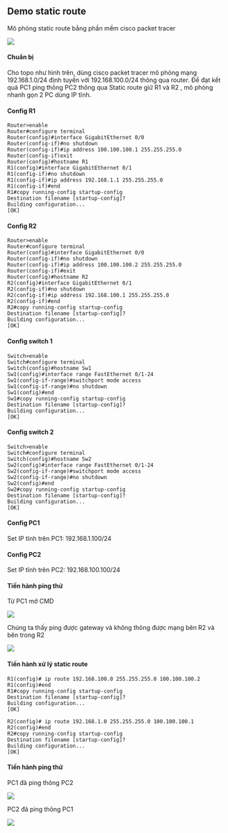 ## Demo static route
  Mô phỏng static route bằng phần mềm cisco packet tracer

  <img src="Basicnetworkimages/11.png">

#### Chuẩn bị
  Cho topo như hình trên, dùng cisco packet tracer mô phỏng mạng 192.168.1.0/24 định tuyến với 192.168.100.0/24 thông qua router.
  Để đạt kết quả PC1 ping thông PC2 thông qua Static route giữ R1 và R2 , mô phỏng nhanh gọn 2 PC dùng IP tĩnh.
#### Config R1   
	Router>enable
    Router#configure terminal
    Router(config)#interface GigabitEthernet 0/0
    Router(config-if)#no shutdown
    Router(config-if)#ip address 100.100.100.1 255.255.255.0
    Router(config-if)exit
    Router(config)#hostname R1
    R1(config)#interface GigabitEthernet 0/1
    R1(config-if)#no shutdown
    R1(config-if)#ip address 192.168.1.1 255.255.255.0
    R1(config-if)#end
    R1#copy running-config startup-config
    Destination filename [startup-config]?
    Building configuration...
    [OK]


#### Config R2
    Router>enable
    Router#configure terminal
    Router(config)#interface GigabitEthernet 0/0
    Router(config-if)#no shutdown
    Router(config-if)#ip address 100.100.100.2 255.255.255.0
    Router(config-if)#exit
    Router(config)#hostname R2
    R2(config)#interface GigabitEthernet 0/1
    R2(config-if)#no shutdown 
    R2(config-if)#ip address 192.168.100.1 255.255.255.0
    R2(config-if)#end
    R2#copy running-config startup-config 
    Destination filename [startup-config]? 
    Building configuration...
    [OK]

#### Config switch 1
    Switch>enable 
    Switch#configure terminal 
    Switch(config)#hostname Sw1
    Sw1(config)#interface range FastEthernet 0/1-24 
    Sw1(config-if-range)#switchport mode access
    Sw1(config-if-range)#no shutdown
    Sw1(config)#end
    Sw1#copy running-config startup-config 
    Destination filename [startup-config]? 
    Building configuration...
    [OK]

#### Config switch 2

    Switch>enable 
    Switch#configure terminal 
    Switch(config)#hostname Sw2
    Sw2(config)#interface range FastEthernet 0/1-24 
    Sw2(config-if-range)#switchport mode access
    Sw2(config-if-range)#no shutdown
    Sw2(config)#end
    Sw2#copy running-config startup-config 
    Destination filename [startup-config]? 
    Building configuration...
    [OK]

#### Config PC1
  Set IP tĩnh trên PC1: 192.168.1.100/24
#### Config PC2
  Set IP tĩnh trên PC2: 192.168.100.100/24

#### Tiến hành ping thử
  Từ PC1 mở CMD

  <img src="Basicnetworkimages/12.png">

  Chúng ta thấy ping được gateway và không thông được mạng bên R2 và bên trong R2

  <img src="Basicnetworkimages/13.png">

#### Tiến hành xử lý static route
    R1(config)# ip route 192.168.100.0 255.255.255.0 100.100.100.2
    R1(config)#end
    R1#copy running-config startup-config 
    Destination filename [startup-config]? 
    Building configuration...
    [OK]

    R2(config)# ip route 192.168.1.0 255.255.255.0 100.100.100.1
    R2(config)#end
    R2#copy running-config startup-config 
    Destination filename [startup-config]? 
    Building configuration...
    [OK]


#### Tiến hành ping thử
  PC1 đã ping thông PC2

  <img src="Basicnetworkimages/14.png">

  PC2 đã ping thông PC1

  <img src="Basicnetworkimages/15.png">


